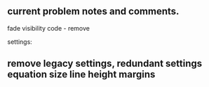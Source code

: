 ## current problem notes and comments.

fade visibility code - remove

settings:

remove legacy settings, redundant settings
equation size
line height
margins
- 